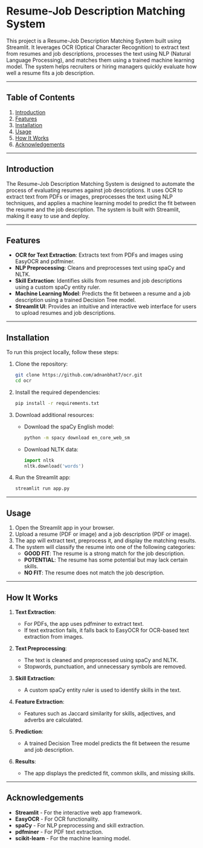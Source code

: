 # Resume-Job Description Matching System

This project is a Resume-Job Description Matching System built using Streamlit. It leverages OCR (Optical Character Recognition) to extract text from resumes and job descriptions, processes the text using NLP (Natural Language Processing), and matches them using a trained machine learning model. The system helps recruiters or hiring managers quickly evaluate how well a resume fits a job description.

---

## Table of Contents
1. [Introduction](#introduction)
2. [Features](#features)
3. [Installation](#installation)
4. [Usage](#usage)
5. [How It Works](#how-it-works)
6. [Acknowledgements](#acknowledgements)

---

## Introduction
The Resume-Job Description Matching System is designed to automate the process of evaluating resumes against job descriptions. It uses OCR to extract text from PDFs or images, preprocesses the text using NLP techniques, and applies a machine learning model to predict the fit between the resume and the job description. The system is built with Streamlit, making it easy to use and deploy.

---

## Features
- **OCR for Text Extraction**: Extracts text from PDFs and images using EasyOCR and pdfminer.
- **NLP Preprocessing**: Cleans and preprocesses text using spaCy and NLTK.
- **Skill Extraction**: Identifies skills from resumes and job descriptions using a custom spaCy entity ruler.
- **Machine Learning Model**: Predicts the fit between a resume and a job description using a trained Decision Tree model.
- **Streamlit UI**: Provides an intuitive and interactive web interface for users to upload resumes and job descriptions.

---

## Installation
To run this project locally, follow these steps:

1. Clone the repository:
   ```bash
   git clone https://github.com/adnanbhat7/ocr.git
   cd ocr
   ```

2. Install the required dependencies:
   ```bash
   pip install -r requirements.txt
   ```

3. Download additional resources:
   - Download the spaCy English model:
     ```bash
     python -m spacy download en_core_web_sm
     ```
   - Download NLTK data:
     ```python
     import nltk
     nltk.download('words')
     ```

4. Run the Streamlit app:
   ```bash
   streamlit run app.py
   ```

---

## Usage
1. Open the Streamlit app in your browser.
2. Upload a resume (PDF or image) and a job description (PDF or image).
3. The app will extract text, preprocess it, and display the matching results.
4. The system will classify the resume into one of the following categories:
   - **GOOD FIT**: The resume is a strong match for the job description.
   - **POTENTIAL**: The resume has some potential but may lack certain skills.
   - **NO FIT**: The resume does not match the job description.

---

## How It Works

1. **Text Extraction**:
   - For PDFs, the app uses pdfminer to extract text.
   - If text extraction fails, it falls back to EasyOCR for OCR-based text extraction from images.

2. **Text Preprocessing**:
   - The text is cleaned and preprocessed using spaCy and NLTK.
   - Stopwords, punctuation, and unnecessary symbols are removed.

3. **Skill Extraction**:
   - A custom spaCy entity ruler is used to identify skills in the text.

4. **Feature Extraction**:
   - Features such as Jaccard similarity for skills, adjectives, and adverbs are calculated.

5. **Prediction**:
   - A trained Decision Tree model predicts the fit between the resume and job description.

6. **Results**:
   - The app displays the predicted fit, common skills, and missing skills.
---

## Acknowledgements
- **Streamlit** - For the interactive web app framework.
- **EasyOCR** - For OCR functionality.
- **spaCy** - For NLP preprocessing and skill extraction.
- **pdfminer** - For PDF text extraction.
- **scikit-learn** - For the machine learning model.
